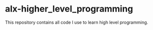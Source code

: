 # alx-higher_level_programming
This repository contains all code I use to learn high level programming.
